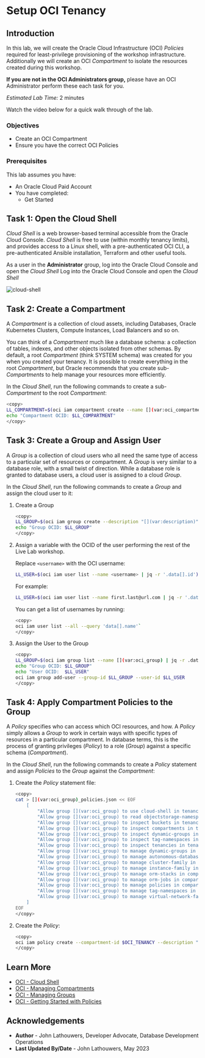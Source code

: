 # Setup OCI Tenancy

## Introduction

In this lab, we will create the Oracle Cloud Infrastructure (OCI) *Policies* required for least-privilege provisioning of the workshop infrastructure.  Additionally we will create an OCI *Compartment* to isolate the resources created during this workshop.

<if type="tenancy">**If you are not in the OCI Administrators group,** please have an OCI Administrator perform these each task for you.</fi>

*Estimated Lab Time:* 2 minutes

Watch the video below for a quick walk through of the lab.
[](youtube:zNKxJjkq0Pw)

### Objectives

* Create an OCI Compartment
* Ensure you have the correct OCI Policies

### Prerequisites

This lab assumes you have:

* An Oracle Cloud Paid Account
* You have completed:
  * Get Started

## Task 1: Open the Cloud Shell

*Cloud Shell* is a web browser-based terminal accessible from the Oracle Cloud Console. *Cloud Shell* is free to use (within monthly tenancy limits), and provides access to a Linux shell, with a pre-authenticated OCI CLI, a pre-authenticated Ansible installation, Terraform and other useful tools.

<if type="tenancy">As a user in the **Administrator** group, log into the Oracle Cloud Console and open the *Cloud Shell*</fi>
<if type="free-tier">Log into the Oracle Cloud Console and open the *Cloud Shell*</fi>

![cloud-shell](https://oracle-livelabs.github.io/common/images/console/cloud-shell.png)

## Task 2: Create a Compartment

A *Compartment* is a collection of cloud assets, including Databases, Oracle Kubernetes Clusters, Compute Instances, Load Balancers and so on.

You can think of a *Compartment* much like a database schema: a collection of tables, indexes, and other objects isolated from other schemas.  By default, a root *Compartment* (think SYSTEM schema) was created for you when you created your tenancy.  It is possible to create everything in the root *Compartment*, but Oracle recommends that you create sub-*Compartments* to help manage your resources more efficiently.

In the *Cloud Shell*, run the following commands to create a sub-*Compartment* to the root *Compartment*:

```bash
<copy>
LL_COMPARTMENT=$(oci iam compartment create --name [](var:oci_compartment) --description "[](var:description)" --compartment-id $OCI_TENANCY --query data.id --raw-output)
echo "Compartment OCID: $LL_COMPARTMENT"
</copy>
```

## Task 3: Create a Group and Assign User

A *Group* is a collection of cloud users who all need the same type of access to a particular set of resources or compartment.  A *Group* is very similar to a database role, with a small twist of direction.  While a database role is granted to database users, a cloud user is assigned to a cloud *Group*.

In the *Cloud Shell*, run the following commands to create a *Group* and assign the cloud user to it:

1. Create a Group

    ```bash
    <copy>
    LL_GROUP=$(oci iam group create --description "[](var:description)" --name [](var:oci_group) --query data.id --raw-output)
    echo "Group OCID: $LL_GROUP"
    </copy>
    ```

2. Assign a variable with the OCID of the user performing the rest of the Live Lab workshop.

    Replace `<username>` with the OCI username:

    ```bash
    LL_USER=$(oci iam user list --name <username> | jq -r '.data[].id')
    ```

    For example:

    ```bash
    LL_USER=$(oci iam user list --name first.last@url.com | jq -r '.data[].id')`
    ```

    You can get a list of usernames by running:

    ```bash
    <copy>
    oci iam user list --all --query 'data[].name'`
    </copy>
    ```

3. Assign the User to the Group

    ```bash
    <copy>
    LL_GROUP=$(oci iam group list --name [](var:oci_group) | jq -r .data[].id)
    echo "Group OCID: $LL_GROUP"
    echo "User OCID:  $LL_USER"
    oci iam group add-user --group-id $LL_GROUP --user-id $LL_USER
    </copy>
    ```

## Task 4: Apply Compartment Policies to the Group

A *Policy* specifies who can access which OCI resources, and how.  A *Policy* simply allows a *Group* to work in certain ways with specific types of resources in a particular compartment.  In database terms, this is the process of granting privileges (*Policy*) to a role (*Group*) against a specific schema (*Compartment*).

In the *Cloud Shell*, run the following commands to create a *Policy* statement and assign *Policies* to the *Group* against the *Compartment*:

1. Create the *Policy* statement file:

    ```bash
    <copy>
    cat > [](var:oci_group)_policies.json << EOF
        [
            "Allow group [](var:oci_group) to use cloud-shell in tenancy",
            "Allow group [](var:oci_group) to read objectstorage-namespaces in tenancy",
            "Allow group [](var:oci_group) to inspect buckets in tenancy",
            "Allow group [](var:oci_group) to inspect compartments in tenancy",
            "Allow group [](var:oci_group) to inspect dynamic-groups in tenancy",
            "Allow group [](var:oci_group) to inspect tag-namespaces in tenancy",
            "Allow group [](var:oci_group) to inspect tenancies in tenancy",
            "Allow group [](var:oci_group) to manage dynamic-groups in tenancy where target.group.name = /*-worker-nodes-dyngrp/",
            "Allow group [](var:oci_group) to manage autonomous-database-family in compartment [](var:oci_compartment)",
            "Allow group [](var:oci_group) to manage cluster-family in compartment [](var:oci_compartment)",
            "Allow group [](var:oci_group) to manage instance-family in compartment [](var:oci_compartment)",
            "Allow group [](var:oci_group) to manage orm-stacks in compartment [](var:oci_compartment)",
            "Allow group [](var:oci_group) to manage orm-jobs in compartment [](var:oci_compartment)",
            "Allow group [](var:oci_group) to manage policies in compartment [](var:oci_compartment)",
            "Allow group [](var:oci_group) to manage tag-namespaces in compartment [](var:oci_compartment)",
            "Allow group [](var:oci_group) to manage virtual-network-family in compartment [](var:oci_compartment)",
        ]
    EOF
    </copy>
    ```

2. Create the *Policy*:

    ```bash
    <copy>
    oci iam policy create --compartment-id $OCI_TENANCY --description "[](var:description)" --name [](var:oci_group)_POLICY --statements file://[](var:oci_group)_policies.json
    </copy>
    ```

## Learn More

* [OCI - Cloud Shell](https://docs.oracle.com/en-us/iaas/Content/API/Concepts/cloudshellintro.htm)
* [OCI - Managing Compartments](https://docs.oracle.com/en-us/iaas/Content/Identity/Tasks/managingcompartments.htm)
* [OCI - Managing Groups](https://docs.oracle.com/en-us/iaas/Content/Identity/Tasks/managinggroups.htm)
* [OCI - Getting Started with Policies](https://docs.oracle.com/en-us/iaas/Content/Identity/Concepts/policygetstarted.htm)

## Acknowledgements

* **Author** - John Lathouwers, Developer Advocate, Database Development Operations
* **Last Updated By/Date** - John Lathouwers, May 2023
